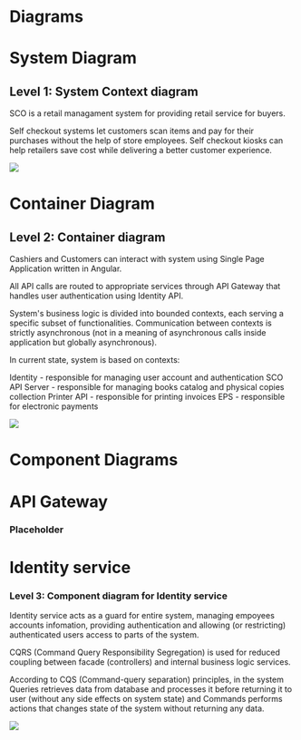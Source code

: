# Diagrams

# System Diagram
## Level 1: System Context diagram ##
SCO is a retail managament system for providing retail service for buyers.

Self checkout systems let customers scan items and pay for their purchases without the help of store employees. Self checkout kiosks can help retailers save cost while delivering a better customer experience.

<img src="./diagrams/SystemDiagram.svg">



# Container Diagram
## Level 2: Container diagram ##

Cashiers and Customers can interact with system using Single Page Application written in Angular.

All API calls are routed to appropriate services through API Gateway that handles user authentication using Identity API.

System's business logic is divided into bounded contexts, each serving a specific subset of functionalities. Communication between contexts is strictly asynchronous (not in a meaning of asynchronous calls inside application but globally asynchronous).

In current state, system is based on contexts:

Identity - responsible for managing user account and authentication
SCO API Server - responsible for managing books catalog and physical copies collection
Printer API - responsible for printing invoices
EPS - responsible for electronic payments

<img src="./diagrams/ContainerDiagram.svg">


# Component Diagrams
# API Gateway
### Placeholder
# Identity service
### Level 3: Component diagram for Identity service

Identity service acts as a guard for entire system, managing empoyees accounts infomation, providing authentication and allowing (or restricting) authenticated users access to parts of the system.

CQRS (Command Query Responsibility Segregation) is used for reduced coupling between facade (controllers) and internal business logic services.

According to CQS (Command-query separation) principles, in the system Queries retrieves data from database and processes it before returning it to user (without any side effects on system state) and Commands performs actions that changes state of the system without returning any data.

<img src="./diagrams/ComponentDiagramIdentityService.svg">
